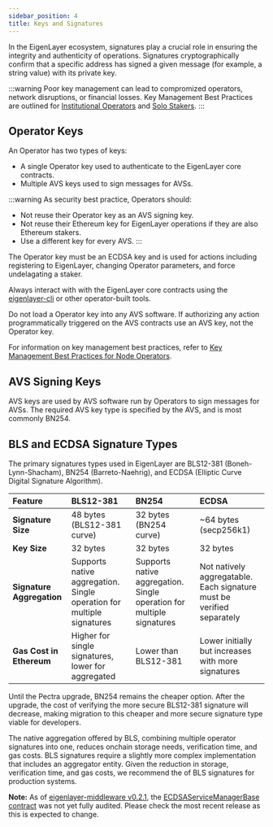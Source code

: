 ```yaml
---
sidebar_position: 4
title: Keys and Signatures
---
```


In the EigenLayer ecosystem, signatures play a crucial role in ensuring the integrity and authenticity of operations. 
Signatures cryptographically confirm that a specific address has signed a given message (for example, a string value)
with its private key. 

:::warning
Poor key management can lead to compromized operators, network disruptions, or financial losses. Key Management Best 
Practices are outlined for [Institutional Operators](../../operators/operate-eigenlayer-node/howto/managekeys/institutional-operators.md) and
[Solo Stakers](../../operators/operate-eigenlayer-node/howto/managekeys/solo-operators.md).
:::

## Operator Keys

An Operator has two types of keys:
* A single Operator key used to authenticate to the EigenLayer core contracts.
* Multiple AVS keys used to sign messages for AVSs.

:::warning
As security best practice, Operators should:
* Not reuse their Operator key as an AVS signing key.
* Not reuse their Ethereum key for EigenLayer operations if they are also Ethereum stakers.
* Use a different key for every AVS.
:::

The Operator key must be an ECDSA key and is used for actions including registering to EigenLayer, changing Operator parameters,
and force undelagating a staker. 

Always interact with with the EigenLayer core contracts using the [eigenlayer-cli](https://github.com/Layr-Labs/eigenlayer-cli) or other operator-built tools. 

Do not load a Operator key into any AVS software. If authorizing any action programmatically triggered on the AVS contracts 
use an AVS key, not the Operator key.

For information on key management best practices, refer to [Key Management Best Practices for Node Operators](../../operators/operate-eigenlayer-node/howto/managekeys/institutional-operators.md).

## AVS Signing Keys

AVS keys are used by AVS software run by Operators to sign messages for AVSs. The required AVS key type is specified by the AVS, and is most
commonly BN254. 

## BLS and ECDSA Signature Types

The primary signatures types used in EigenLayer are BLS12-381 (Boneh-Lynn-Shacham), BN254 (Barreto-Naehrig), and ECDSA (Elliptic Curve Digital Signature Algorithm).

| Feature                   | BLS12-381                                                              | BN254                                                                 | ECDSA                                                                 |
|:--------------------------|:-----------------------------------------------------------------------|:----------------------------------------------------------------------|:----------------------------------------------------------------------|
| **Signature Size**        | 48 bytes (BLS12-381 curve)                                             | 32 bytes (BN254 curve)                                                | ~64 bytes (secp256k1)                                                 |
| **Key Size**              | 32 bytes                                                               | 32 bytes                                                              | 32 bytes                                                              |
| **Signature Aggregation** | Supports native aggregation.  Single operation for multiple signatures | Supports native aggregation. Single operation for multiple signatures | Not natively aggregatable. Each signature must be verified separately |
| **Gas Cost in Ethereum**  | Higher for single signatures, lower for aggregated                     | Lower than BLS12-381                                                  | Lower initially but increases with more signatures                    |

Until the Pectra upgrade, BN254 remains the cheaper option. After the upgrade, the cost of verifying the more secure BLS12-381
signature will decrease, making migration to this cheaper and more secure signature type viable for developers.

The native aggregation offered by BLS, combining multiple operator signatures into one, reduces onchain storage needs, 
verification time, and gas costs. BLS signatures require a slightly more complex implementation that includes an aggregator entity.
Given the reduction in storage, verification time, and gas costs, we recommend the of BLS signatures for production systems.

**Note:** As of [eigenlayer-middleware v0.2.1](https://github.com/Layr-Labs/eigenlayer-middleware/releases/tag/v0.2.1-mainnet-rewards), the [ECDSAServiceManagerBase contract](https://github.com/Layr-Labs/eigenlayer-middleware/blob/v0.2.1-mainnet-rewards/src/unaudited/ECDSAServiceManagerBase.sol) was not yet fully audited. Please check the most recent release as this is expected to change.